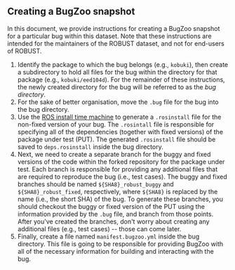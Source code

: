 Creating a BugZoo snapshot
--------------------------

In this document, we provide instructions for creating a BugZoo snapshot for
a particular bug within this dataset. Note that these instructions are
intended for the maintainers of the ROBUST dataset, and not for end-users of
ROBUST.

1.  Identify the package to which the bug belongs (e.g., `kobuki`), then create
    a subdirectory to hold all files for the bug within the directory for that
    package (e.g., `kobuki/eed104d`). For the remainder of these instructions,
    the newly created directory for the bug will be referred to as the
    *bug directory*.
2.  For the sake of better organisation, move the `.bug` file for the bug into
    the bug directory.
3.  Use the [ROS install time machine](https://github.com/rosin-project/rosinstall_generator_time_machine)
    to generate a `.rosinstall` file for the non-fixed version of your bug.
    The `.rosintall` file is responsible for specifying all of the dependencies
    (together with fixed versions) of the package under test (PUT).
    The generated `.rosinstall` file should be saved to `deps.rosinstall`
    inside the bug directory.
4.  Next, we need to create a separate branch for the buggy and fixed versions
    of the code within the forked repository for the package under test. Each
    branch is responsible for providing any additional files that are required
    to reproduce the bug (i.e., test cases). The buggy and fixed branches
    should be named `${SHA8}_robust_buggy` and `${SHA8}_robust_fixed`,
    respectively, where `${SHA8}` is replaced by the name (i.e., the short SHA)
    of the bug. To generate these branches, you should checkout the buggy or
    fixed version of the PUT using the information provided by the `.bug` file,
    and branch from those points. After you've created the branches, don't
    worry about creating any additional files (e.g., test cases) -- those can
    come later.
5.  Finally, create a file named `manifest.bugzoo.yml` inside the bug
    directory. This file is going to be responsible for providing BugZoo with
    all of the necessary information for building and interacting with the bug.
